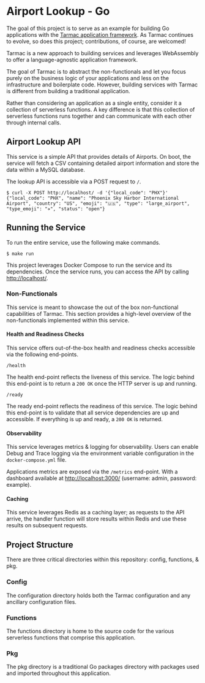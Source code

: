 # Airport Lookup - Go

The goal of this project is to serve as an example for building Go applications with the 
[Tarmac application framework](https://github.com/tarmac-project/tarmac). As Tarmac 
continues to evolve, so does this project; contributions, of course, are welcomed!

Tarmac is a new approach to building services and leverages WebAssembly to offer a language-agnostic application 
framework.

The goal of Tarmac is to abstract the non-functionals and let you focus purely on the business logic of your 
applications and less on the infrastructure and boilerplate code. However, building services with Tarmac is different 
from building a traditional application.

Rather than considering an application as a single entity, consider it a collection of serverless functions. A key 
difference is that this collection of serverless functions runs together and can communicate with each other through 
internal calls.

## Airport Lookup API

This service is a simple API that provides details of Airports. On boot, the service will fetch a CSV containing
detailed airport information and store the data within a MySQL database.

The lookup API is accessible via a POST request to `/`.

```console
$ curl -X POST http://localhost/ -d '{"local_code": "PHX"}' 
{"local_code": "PHX", "name": "Phoenix Sky Harbor International Airport", "country": "US", "emoji": "🇺🇸", "type": "large_airport", "type_emoji": "✈️", "status": "open"}
```

## Running the Service

To run the entire service, use the following make commands.

```console
$ make run
```

This project leverages Docker Compose to run the service and its dependencies. Once the service runs, you can access 
the API by calling <http://localhost/>.

### Non-Functionals

This service is meant to showcase the out of the box non-functional capabilities of Tarmac. This section provides a
high-level overview of the non-functionals implemented within this service.

#### Health and Readiness Checks

This service offers out-of-the-box health and readiness checks accessible via the following end-points.

`/health`

The health end-point reflects the liveness of this service. The logic behind this end-point is to return a `200 OK` once 
the HTTP server is up and running.

`/ready`

The ready end-point reflects the readiness of this service. The logic behind this end-point is to validate that all 
service dependencies are up and accessible. If everything is up and ready, a `200 OK` is returned.

#### Observability

This service leverages metrics & logging for observability. Users can enable Debug and Trace logging via the 
environment variable configuration in the `docker-compose.yml` file.

Applications metrics are exposed via the `/metrics` end-point. With a dashboard available at <http://localhost:3000/> (username: admin, password: example).

#### Caching

This service leverages Redis as a caching layer; as requests to the API arrive, the handler function will store 
results within Redis and use these results on subsequent requests.

## Project Structure

There are three critical directories within this repository: config, functions, & pkg.

### Config

The configuration directory holds both the Tarmac configuration and any ancillary configuration files.

### Functions

The functions directory is home to the source code for the various serverless functions that comprise this application. 

### Pkg

The pkg directory is a traditional Go packages directory with packages used and imported throughout this application.
